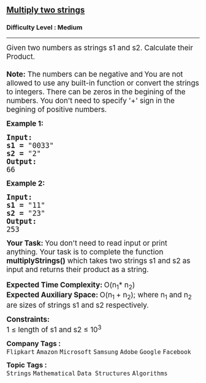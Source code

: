 <h2><a href="https://practice.geeksforgeeks.org/problems/multiply-two-strings/1?page=2&difficulty[]=1&status[]=solved&sortBy=submissions">Multiply two strings</a></h2><h3>Difficulty Level : Medium</h3><hr><div class="problems_problem_content__Xm_eO"><p><span style="font-size: 14pt;">Given two numbers as strings s1 and s2. Calculate their Product.<br><br><strong>Note:</strong> The numbers can be negative and<strong>&nbsp;</strong>You are not allowed to use any built-in function or convert the strings to integers. There can be zeros in the begining of the numbers. You don't need to specify '+' sign in the begining of positive numbers.</span></p>
<p><span style="font-size: 14pt;"><strong>Example 1:</strong></span></p>
<pre><span style="font-size: 14pt;"><strong>Input:
</strong><strong>s1 =</strong> "0033"
<strong>s2 =</strong> "2"
<strong>Output:
</strong>66
</span></pre>
<p><span style="font-size: 14pt;"><strong>Example 2:</strong></span></p>
<pre><span style="font-size: 14pt;"><strong>Input:
</strong><strong>s1 =</strong> "11"
<strong>s2 =</strong> "23"
<strong>Output:
</strong>253</span></pre>
<p><span style="font-size: 14pt;"><strong>Your Task: </strong>You don't need to read input or print anything. Your task is to complete the function <strong>multiplyStrings()</strong> which takes two strings s1 and s2 as input and returns their product as a string.</span><br><br><span style="font-size: 14pt;"><strong>Expected Time Complexity: </strong>O(n<sub>1</sub>* n<sub>2</sub>)<br><strong>Expected Auxiliary Space: </strong>O(n<sub>1&nbsp;</sub>+ n<sub>2</sub>); where n<sub>1</sub> and n<sub>2</sub> are sizes of strings s1 and s2 respectively.</span></p>
<p><span style="font-size: 14pt;"><strong>Constraints:</strong><br>1 ≤ length of s1 and s2 ≤ 10<sup>3</sup></span></p></div><p><span style=font-size:18px><strong>Company Tags : </strong><br><code>Flipkart</code>&nbsp;<code>Amazon</code>&nbsp;<code>Microsoft</code>&nbsp;<code>Samsung</code>&nbsp;<code>Adobe</code>&nbsp;<code>Google</code>&nbsp;<code>Facebook</code>&nbsp;<br><p><span style=font-size:18px><strong>Topic Tags : </strong><br><code>Strings</code>&nbsp;<code>Mathematical</code>&nbsp;<code>Data Structures</code>&nbsp;<code>Algorithms</code>&nbsp;